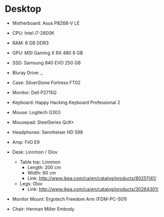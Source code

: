# Desktop

- Motherboard: Asus P8Z68-V LE
- CPU: Intel i7-2600K
- RAM: 8 GB DDR3
- GPU: MSI Gaming X RX 480 8 GB
- SSD: Samsung 840 EVO 250 GB
- Bluray Drive: _
- Case: SilverStone Fortress FT02

- Monitor: Dell P2715Q
- Keyboard: Happy Hacking Keyboard Professional 2
- Mouse: Logitech G303
- Mousepad: SteelSeries QcK+

- Headphones: Sennheiser HD 598
- Amp: FiiO E9

- Desk: Linnmon / Olov
  - Table top: Linnmon
    - Length: 200 cm
    - Width: 60 cm
    - Link: http://www.ikea.com/ca/en/catalog/products/80251141/
  - Legs: Olov
    - Link: http://www.ikea.com/ca/en/catalog/products/30264301/
- Monitor Mount: Ergotech Freedom Arm (FDM-PC-S01)

- Chair: Herman Miller Embody
